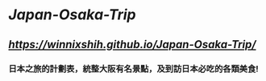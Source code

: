 # ***Japan-Osaka-Trip***
## *https://winnixshih.github.io/Japan-Osaka-Trip/*
### 日本之旅的計劃表，統整大阪有名景點，及到訪日本必吃的各類美食!
